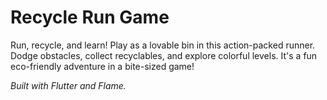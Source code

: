 # Recycle Run Game
Run, recycle, and learn! Play as a lovable bin in this action-packed runner. Dodge obstacles, collect recyclables, and explore colorful levels. It's a fun eco-friendly adventure in a bite-sized game!

*Built with Flutter and Flame.*
